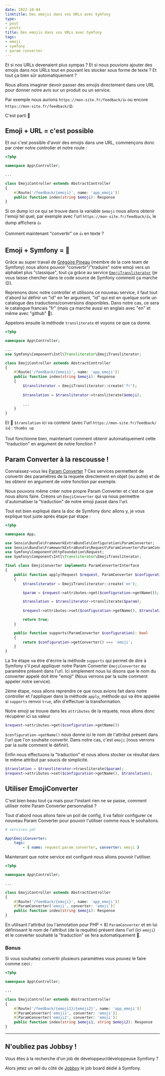 ```yaml
---
date: 2022-10-04
linktitle: Des emojis dans vos URLs avec Symfony
type:
- post
- posts
title: Des emojis dans vos URLs avec Symfony
tags:
- emoji
- symfony
- param converter
---
```


Et si nos URLs devenaient plus sympas ? Et si nous pouvions ajouter des emojis dans nos URLs tout en pouvant les 
stocker sous forme de texte ? Et tout ça bien sûr automatiquement ?

Nous allons imaginer devoir passer des emojis directement dans une URL pour donner notre avis sur un 
produit ou un service.

Par exemple nous aurions `https://mon-site.fr/feedback/👍` ou encore `https://mon-site.fr/feedback/😡`.

C'est parti 🚀

## Emoji + URL = c'est possible

Et oui c'est possible d'avoir des emojis dans une URL, commençons donc par créer notre controller et notre route :

```php
<?php

namespace App\Controller;

...

class EmojiController extends AbstractController
{
    #[Route('/feedback/{emoji}', name: 'app_emoji')]
    public function index(string $emoji): Response
}
```

Si on dump ici ce qui se trouve dans la variable `$emoji` nous allons obtenir l'emoji tel quel, par exemple
avec l'url `https://mon-site.fr/feedback/👍`, le dump affichera `👍`

Comment maintenant "convertir" ce `👍` en texte ?

## Emoji + Symfony = 💙

Grâce au super travail de [Grégoire Pineau](https://twitter.com/lyrixx) (membre de la core team de Symfony) nous allons
pouvoir "convertir"/"traduire" notre emoji vers un alphabet plus "classique", tout ça grâce au service
[`EmojiTransliterator`](https://symfony.com/doc/6.2/components/intl.html#emoji-transliteration) (je vous laisse chercher
dans le code source de Symfony comment ça marche 😉).

Reprenons donc notre controller et utilisons ce nouveau service, il faut tout d'abord lui définir un "id" en 1er argument,
"id" qui est en quelque sorte un catalogue des traductions/conversions disponibles. Dans notre cas, ce sera le catalogue
francais "fr" (mais ça marche aussi en anglais avec "en" et même avec "github" 🤩).

Appelons ensuite la méthode `transliterate` et voyons ce que ca donne.

```php
<?php

namespace App\Controller;

...
use Symfony\Component\Intl\Transliterator\EmojiTransliterator;

class EmojiController extends AbstractController
{
    #[Route('/feedback/{emoji}', name: 'app_emoji')]
    public function index(string $emoji): Response
    {
        $transliterator = EmojiTransliterator::create('fr');
        
        $translation = $transliterator->transliterate($emoji);
        
        ...
    }
}
```

Et 🎉 `$translation` ici va contenir (avec l'url `https://mon-site.fr/feedback/👍`) : `thumbs up`

Tout fonctionne bien, maintenant comment obtenir automatiquement cette "traduction" en argument de notre fonction ?

## Param Converter à la rescousse !

Connaissez-vous les [Param Converter](https://symfony.com/bundles/SensioFrameworkExtraBundle/current/annotations/converters.html) ?
Ces services permettent de convertir des paramètres de la requete directement
en objet (ou autre) et de les obtenir en argument de votre fonction par exemple.

Nous pouvons même créer notre propre Param Converter et c'est ce que nous allons faire. Créons un 
`EmojiConverter` qui va nous permettre d'automatiser la "traduction" de notre emoji passé dans l'url.

Tout est bien expliqué dans la doc de Symfony donc allons y, je vous explique tout juste après étape par étape :

```php
<?php

namespace App;

use Sensio\Bundle\FrameworkExtraBundle\Configuration\ParamConverter;
use Sensio\Bundle\FrameworkExtraBundle\Request\ParamConverter\ParamConverterInterface;
use Symfony\Component\HttpFoundation\Request;
use Symfony\Component\Intl\Transliterator\EmojiTransliterator;

final class EmojiConverter implements ParamConverterInterface
{
    public function apply(Request $request, ParamConverter $configuration): bool
    {
        $transliterator = EmojiTransliterator::create('en');

        $param = $request->attributes->get($configuration->getName());

        $translation = $transliterator->transliterate($param);
        
        $request->attributes->set($configuration->getName(), $translation);

        return true;
    }

    public function supports(ParamConverter $configuration): bool
    {
        return $configuration->getConverter() === 'emoji';
    }
}
```

La 1re étape va être d'écrire la méthode `supports` qui permet de dire à Symfony s'il peut appliquer notre Param Converter
`EmojiConverter` au paramètre présent dans l'url. Ici simplement nous lui disons que le nom du converter appelé doit être "emoji"
(Nous verrons par la suite comment appeler notre service).

2ème étape, nous allons reprendre ce que nous avions fait dans notre controller et l'appliquer dans la méthode `apply`, méthode
qui va être appelée si `supports` renvoi `true`, afin d'effectuer la transformation.

Notre emoji se trouve dans les `attributes` de la requete, nous allons donc récupérer ici sa valeur 

```php
$request->attributes->get($configuration->getName())
```

`$configuration->getName()` nous donne ici le nom de l'attribut présent dans l'url que l'on souhaite convertir. 
Dans notre cas, c'est `emoji` (nous verrons par la suite comment le définir).

Enfin nous effectuons la "traduction" et nous allons stocker ce résultat dans le même attribut par soucis de simplicité.

```php
$translation = $transliterator->transliterate($param);
$request->attributes->set($configuration->getName(), $translation);
```

## Utiliser EmojiConverter

C'est bien beau tout ça mais pour l'instant rien ne se passe, comment utiliser notre Param Converter personnalisé ?

Tout d'abord nous allons faire un poil de config, il va falloir configurer ce nouveau Param Converter pour pouvoir
l'utiliser comme nous le souhaitons.

```yaml
# services.yml

App\EmojiConverter:
    tags:
        - { name: request.param_converter, converter: emoji }
```

Maintenant que notre service est configuré nous allons pouvoir l'utiliser.

```php
<?php

namespace App\Controller;

...

class EmojiController extends AbstractController
{
    #[Route('/feedback/{emoji}', name: 'app_emoji')]
    #[ParamConverter('emoji', converter: 'emoji')]
    public function index(string $emoji): Response
}
```

En utilisant l'attribut (ou l'annotation pour PHP < 8) `ParamConverter` et en lui définissant le nom de l'attribut (de la requête)
présent dans l'url (ici `emoji`) et le converter souhaité la "traduction" se fera automatiquement 🎉.

### Bonus

Si vous souhaitez convertir plusieurs paramètres vous pouvez le faire comme ceci :

```php
<?php

namespace App\Controller;

...

class EmojiController extends AbstractController
{
    #[Route('/feedback/{emoji1}/{emoji2}', name: 'app_emoji')]
    #[ParamConverter('emoji1', converter: 'emoji')]
    #[ParamConverter('emoji2', converter: 'emoji')]
    public function index(string $emoji1, string $emoji2): Response
}
```

---

## N'oubliez pas Jobbsy !

Vous êtes à la recherche d'un job de développeur/développeuse Symfony ?

Alors jetez un œil du côté de [Jobbsy](https://jobbsy.dev/) le job board dédié à Symfony.
